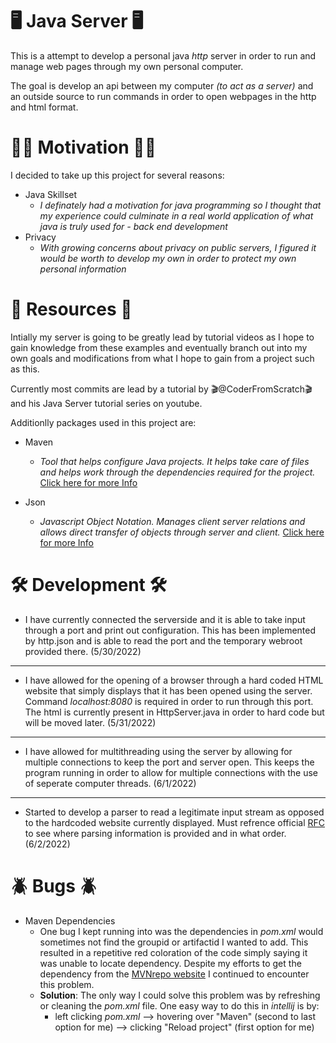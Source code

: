 # 🖥 Java Server 🖥
This is a attempt to develop a personal java *http* server in order to run and manage web pages through my own personal computer.

The goal is develop an api between my computer *(to act as a server)* and an outside source to run commands in order to open webpages in the http and html format.

# 💪🏽 Motivation 💪🏽
I decided to take up this project for several reasons:
* Java Skillset
  - *I definately had a motivation for java programming so I thought that my experience could culminate in a real world application of what java is truly used for - back end development*
*  Privacy
   - *With growing concerns about privacy on public servers, I figured it would be worth to develop my own in order to protect my own personal information*

# 🔬 Resources 🔬
Intially my server is going to be greatly lead by tutorial videos as I hope to gain knowledge from these examples and eventually branch out into my own goals and modifications from what I hope to gain from a project such as this.

Currently most commits are lead by a tutorial by 🎬@CoderFromScratch🎬 and his Java Server tutorial series on youtube.

Additionlly packages used in this project are:
* Maven
   - *Tool that helps configure Java projects. It helps take care of files and helps work through the dependencies required for the project.* [Click here for more Info](https://www.simplilearn.com/tutorials/maven-tutorial/what-is-maven)

* Json 
   - *Javascript Object Notation. Manages client server relations and allows direct transfer of objects through server and client.* [Click here for more Info](https://www.youtube.com/watch?v=JuFdz8f-cT4)


# 🛠 Development 🛠
* I have currently connected the serverside and it is able to take input through a port and print out configuration. This has been implemented by http.json and is able to read the port and the temporary webroot provided there. (5/30/2022)
---
* I have allowed for the opening of a browser through a hard coded HTML website that simply displays that it has been opened using the server. Command *localhost:8080* is required in order to run through this port. The html is currently present in HttpServer.java in order to hard code but will be moved later. (5/31/2022)
---
* I have allowed for multithreading using the server by allowing for multiple connections to keep the port and server open. This keeps the program running in order to allow for multiple connections with the use of seperate computer threads. (6/1/2022)
---
* Started to develop a parser to read a legitimate input stream as opposed to the hardcoded website currently displayed. Must refrence official [RFC](https://datatracker.ietf.org/doc/html/rfc7230) to see where parsing information is provided and in what order. (6/2/2022)

# 🪲 Bugs 🪲
* Maven Dependencies
  - One bug I kept running into was the dependencies in *pom.xml* would sometimes not find the groupid or artifactid I wanted to add. This resulted in a repetitive red coloration of the code simply saying it was unable to locate dependency. Despite my efforts to get the dependency from the [MVNrepo website](https://mvnrepository.com/) I continued to encounter this problem.
  - **Solution**: The only way I could solve this problem was by refreshing or cleaning the *pom.xml* file. One easy way to do this in *intellij* is by:
      - left clicking *pom.xml* --> hovering over "Maven" (second to last option for me) --> clicking "Reload project" (first option for me)
